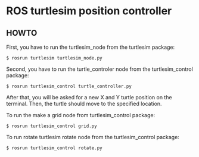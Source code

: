 ROS turtlesim position controller
==========================================================

## HOWTO

First, you have to run the turtlesim_node from the turtlesim package:

```
$ rosrun turtlesim turtlesim_node.py
```
Second, you have to run the turtle_controler node from the turtlesim_control package:

```
$ rosrun turtlesim_control turtle_controller.py
```

After that, you will be asked for a new X and Y turtle position on the terminal. Then, the turtle should move to the specified location.

To run the make a grid node from turtlesim_control package:

```
$ rosrun turtlesim_control grid.py
```

To run rotate turtlesim rotate node from the turtlesim_control package:

```
$ rosrun turtlesim_control rotate.py
```

 
